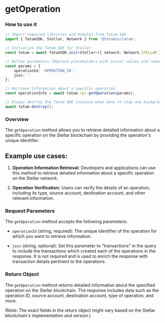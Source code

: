 # getOperation

### How to use it

```typescript
// Import required libraries and modules from Tatum SDK
import { TatumSDK, Stellar, Network } from '@tatumio/tatum';

// Initialize the Tatum SDK for Stellar
const tatum = await TatumSDK.init<Stellar>({ network: Network.STELLAR });

// Define parameters (Replace placeholders with actual values and remove redundant)
const params = {
    operationId: 'OPERATION_ID',
    join: ''
};

// Retrieve information about a specific operation
const operationInfo = await tatum.rpc.getOperation(params);

// Always destroy the Tatum SDK instance when done to stop any background processes
await tatum.destroy();
```

### Overview

The `getOperation` method allows you to retrieve detailed information about a specific operation on the Stellar blockchain by providing the operation's unique identifier.

## Example use cases:

1. **Operation Information Retrieval:**
   Developers and applications can use this method to retrieve detailed information about a specific operation on the Stellar network.

2. **Operation Verification:**
   Users can verify the details of an operation, including its type, source account, destination account, and other relevant information.

### Request Parameters

The `getOperation` method accepts the following parameters:

- `operationId` (string, required):
  The unique identifier of the operation for which you want to retrieve information.

- `join` (string, optional): 
  Set this parameter to "transactions" in the query to include the transactions which created each of the operations in the response. It is not required and is used to enrich the response with transaction details pertinent to the operations.

### Return Object

The `getOperation` method returns detailed information about the specified operation on the Stellar blockchain. The response includes data such as the operation ID, source account, destination account, type of operation, and more.

(Note: The exact fields in the return object might vary based on the Stellar blockchain's implementation and version.)
